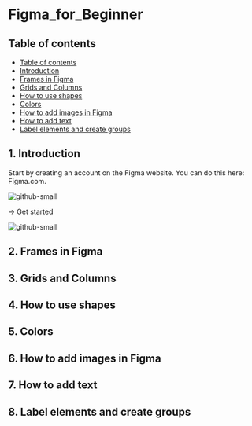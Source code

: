 # Figma_for_Beginner

## Table of contents
- [Table of contents](#table-of-contents)
- [Introduction](#1-introduction)
- [Frames in Figma](#2-frames-in-figma)
- [Grids and Columns](#3-grids-and-columns)
- [How to use shapes](#4-how-to-use-shapes)
- [Colors](#5-colors)
- [How to add images in Figma](#6-how-to-add-images-in-figma)
- [How to add text](#7-how-to-add-text)
- [Label elements and create groups](#8-label-elements-and-create-groups)


## 1. Introduction

Start by creating an account on the Figma website. You can do this here: Figma.com.

![github-small](https://user-images.githubusercontent.com/97837907/198826078-88d7de83-c248-4dcf-928f-d2bf18bbfac1.png)

-> Get started 

![github-small](https://user-images.githubusercontent.com/97837907/198827043-0eacf236-0d3e-4a57-80a2-16156bcd303b.png)






## 2. Frames in Figma

## 3. Grids and Columns

## 4. How to use shapes

## 5. Colors

## 6. How to add images in Figma

## 7. How to add text

## 8. Label elements and create groups
